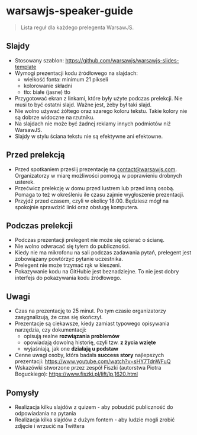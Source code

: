 # warsawjs-speaker-guide

> Lista reguł dla każdego prelegenta WarsawJS. 

## Slajdy

* Stosowany szablon: https://github.com/warsawjs/warsawjs-slides-template
* Wymogi prezentacji kodu źródłowego na slajdach:
    * wielkość fonta: minimum 21 pikseli
    * kolorowanie składni
    * tło: białe (jasne) tło
* Przygotować ekran z linkami, które były użyte podczas prelekcji. Nie musi 
   to być ostatni slajd. Ważne jest, żeby był taki slajd.
* Nie wolno używać żółtego oraz szarego koloru tekstu. Takie kolory nie są 
   dobrze widoczne na rzutniku.
* Na slajdach nie może być żadnej reklamy innych podmiotów niż WarsawJS.
* Slajdy w stylu ściana tekstu nie są efektywne ani efektowne.

## Przed prelekcją

* Przed spotkaniem prześlij prezentację na contact@warsawjs.com.
   Organizatorzy w miarę możliwości pomogą w poprawieniu drobnych usterek.
* Przećwicz prelekcję w domu przed lustrem lub przed inną osobą.  Pomaga to 
   też w określeniu ile czasu zajmie wygłoszenie prezentacji.
* Przyjdź przed czasem, czyli w okolicy 18:00. Będziesz mógł na spokojnie
   sprawdzić linki oraz obsługę komputera.

## Podczas prelekcji

* Podczas prezentacji prelegent nie może się opierać o ścianę.
* Nie wolno odwracać się tyłem do publiczności.
* Kiedy nie ma mikrofonu na sali podczas zadawania pytań, prelegent jest
   zobowiązany powtórzyć pytanie uczestnika.
* Prelegent nie może trzymać rąk w kieszeni.
* Pokazywanie kodu na GitHubie jest beznadziejne. To nie jest dobry interfejs
do pokazywania kodu źródłowego.

## Uwagi

* Czas na prezentację to 25 minut. Po tym czasie organizatorzy zasygnalizują,
   że czas się skończył.
* Prezentacje są ciekawsze, kiedy zamiast typowego opisywania narzędzia,
   czy dokumentacji:
    * opisują realne **rozwiązania problemów**
    * opowiadają dowolną historię, czyli tzw. **z życia wzięte**
    * wyjaśniają, jak one **działają u podstaw**
* Cenne uwagi osoby, która badała **success story** najlepszych prezentacji:
https://www.youtube.com/watch?v=sHY7TdnWFuQ
* Wskazówki stworzone przez zespół Fiszki (autorstwa Piotra Boguckiego):
https://www.fiszki.pl/lift/lp,1620.html

## Pomysły

* Realizacja kilku slajdów z quizem - aby pobudzić publiczność do odpowiadania na pytania
* Realizacja kilka slajdów z dużym fontem - aby ludzie mogli zrobić zdjęcie i wrzucić na Twittera
